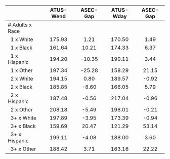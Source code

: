 
|                      |    ATUS-Wend |     ASEC-Gap |    ATUS-Wday |     ASEC-Gap |
| -------------------- | :----------: | :----------: | :----------: | :----------: |
| # Adults x Race      |              |              |              |              |
| &nbsp;&nbsp;1 x White |       175.93 |         1.21 |       170.50 |         1.49 |
| &nbsp;&nbsp;1 x Black |       161.64 |        10.21 |       174.33 |         6.37 |
| &nbsp;&nbsp;1 x Hispanic |       194.20 |       -10.35 |       190.11 |         3.44 |
| &nbsp;&nbsp;1 x Other |       197.34 |       -25.28 |       158.29 |        21.15 |
| &nbsp;&nbsp;2 x White |       194.15 |         0.80 |       189.57 |        -0.92 |
| &nbsp;&nbsp;2 x Black |       185.85 |        -8.60 |       166.05 |         5.79 |
| &nbsp;&nbsp;2 x Hispanic |       187.48 |        -0.56 |       217.04 |        -0.96 |
| &nbsp;&nbsp;2 x Other |       208.18 |        -5.49 |       198.01 |        -0.21 |
| &nbsp;&nbsp;3+ x White |       197.89 |        -3.95 |       173.39 |        -0.94 |
| &nbsp;&nbsp;3+ x Black |       159.69 |        20.47 |       121.29 |        53.14 |
| &nbsp;&nbsp;3+ x Hispanic |       199.11 |        -4.08 |       188.00 |         3.60 |
| &nbsp;&nbsp;3+ x Other |       188.42 |         3.71 |       163.16 |        22.22 |

